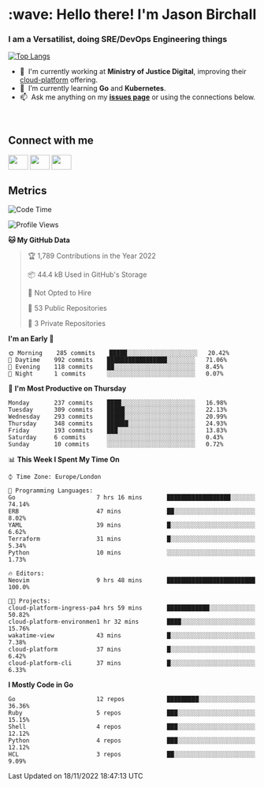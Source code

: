 <h1 align="left" id="jason-title">:wave: Hello there! I'm Jason Birchall</h1>
<h3 align="left">I am a Versatilist, doing SRE/DevOps Engineering things</h3>

[![Top Langs](https://github-readme-stats.vercel.app/api?username=jasonBirchall&show_icons=true&count_private=true&include_all_commits=true&theme=gruvbox)](https://github.com/anuraghazra/github-readme-stats)

- :office: &nbsp;I'm currently working at **Ministry of Justice Digital**, improving their [cloud-platform](https://github.com/ministryofjustice/cloud-platform) offering.
- :seedling: &nbsp;I’m currently learning **Go** and **Kubernetes**.
- :mailbox: &nbsp;Ask me anything on my **[issues page]** or using the connections below.


<br>

<h2>Connect with me</h2>
<p>
<a href="https://twitter.com/jsonBirchall" target="blank"><img align="center" src="https://cdn.jsdelivr.net/npm/simple-icons@3.0.1/icons/twitter.svg" alt="" height="30" width="40" /></a>
<a href="https://keybase.io/json0" target="blank"><img align="center" src="https://cdn.jsdelivr.net/npm/simple-icons@3.0.1/icons/keybase.svg" alt="" height="30" width="40" /></a>
<a href="https://www.reddit.com/user/kakorate" target="blank"><img align="center" src="https://cdn.jsdelivr.net/npm/simple-icons@3.0.1/icons/reddit.svg" alt="" height="30" width="40" /></a>
</p>

<h2>Metrics</h2>

<!--START_SECTION:waka-->
![Code Time](http://img.shields.io/badge/Code%20Time-841%20hrs%203%20mins-blue)

![Profile Views](http://img.shields.io/badge/Profile%20Views-5-blue)

**🐱 My GitHub Data** 

> 🏆 1,789 Contributions in the Year 2022
 > 
> 📦 44.4 kB Used in GitHub's Storage 
 > 
> 🚫 Not Opted to Hire
 > 
> 📜 53 Public Repositories 
 > 
> 🔑 3 Private Repositories  
 > 
**I'm an Early 🐤** 

```text
🌞 Morning    285 commits    █████░░░░░░░░░░░░░░░░░░░░   20.42% 
🌆 Daytime    992 commits    █████████████████░░░░░░░░   71.06% 
🌃 Evening    118 commits    ██░░░░░░░░░░░░░░░░░░░░░░░   8.45% 
🌙 Night      1 commits      ░░░░░░░░░░░░░░░░░░░░░░░░░   0.07%

```
📅 **I'm Most Productive on Thursday** 

```text
Monday       237 commits    ████░░░░░░░░░░░░░░░░░░░░░   16.98% 
Tuesday      309 commits    █████░░░░░░░░░░░░░░░░░░░░   22.13% 
Wednesday    293 commits    █████░░░░░░░░░░░░░░░░░░░░   20.99% 
Thursday     348 commits    ██████░░░░░░░░░░░░░░░░░░░   24.93% 
Friday       193 commits    ███░░░░░░░░░░░░░░░░░░░░░░   13.83% 
Saturday     6 commits      ░░░░░░░░░░░░░░░░░░░░░░░░░   0.43% 
Sunday       10 commits     ░░░░░░░░░░░░░░░░░░░░░░░░░   0.72%

```


📊 **This Week I Spent My Time On** 

```text
⌚︎ Time Zone: Europe/London

💬 Programming Languages: 
Go                       7 hrs 16 mins       ██████████████████░░░░░░░   74.14% 
ERB                      47 mins             ██░░░░░░░░░░░░░░░░░░░░░░░   8.02% 
YAML                     39 mins             █░░░░░░░░░░░░░░░░░░░░░░░░   6.62% 
Terraform                31 mins             █░░░░░░░░░░░░░░░░░░░░░░░░   5.34% 
Python                   10 mins             ░░░░░░░░░░░░░░░░░░░░░░░░░   1.73%

🔥 Editors: 
Neovim                   9 hrs 48 mins       █████████████████████████   100.0%

🐱‍💻 Projects: 
cloud-platform-ingress-pa4 hrs 59 mins       ████████████░░░░░░░░░░░░░   50.82% 
cloud-platform-environmen1 hr 32 mins        ████░░░░░░░░░░░░░░░░░░░░░   15.76% 
wakatime-view            43 mins             █░░░░░░░░░░░░░░░░░░░░░░░░   7.38% 
cloud-platform           37 mins             █░░░░░░░░░░░░░░░░░░░░░░░░   6.42% 
cloud-platform-cli       37 mins             █░░░░░░░░░░░░░░░░░░░░░░░░   6.33%

```

**I Mostly Code in Go** 

```text
Go                       12 repos            █████████░░░░░░░░░░░░░░░░   36.36% 
Ruby                     5 repos             ███░░░░░░░░░░░░░░░░░░░░░░   15.15% 
Shell                    4 repos             ███░░░░░░░░░░░░░░░░░░░░░░   12.12% 
Python                   4 repos             ███░░░░░░░░░░░░░░░░░░░░░░   12.12% 
HCL                      3 repos             ██░░░░░░░░░░░░░░░░░░░░░░░   9.09%

```



 Last Updated on 18/11/2022 18:47:13 UTC
<!--END_SECTION:waka-->

<!-- links -->

[issues page]: https://github.com/jasonBirchall/jasonBirchall/issues "jasonBirchall/issues"
